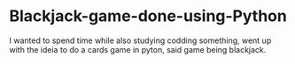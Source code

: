 # Blackjack-game-done-using-Python
I wanted to spend time while also studying codding something, went up with the ideia to do a cards game in pyton, said game being blackjack.
